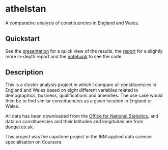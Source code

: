 # athelstan

A comparative analysis of constituencies in England and Wales.

## Quickstart
See the <a href=presentation/presentation.pdf>presentation</a> for a quick view of the results, the <a href=report/report.pdf>report</a> for a slightly more in-depth report and the <a href=analysis.ipynb>notebook</a> to see the code.

## Description
This is a cluster analysis project in which I compare all constituencies in England and Wales based on eight different variables related to demographics, business, qualifications and amenities. The use case would then be to find similar constituencies as a given location in England or Wales.

All data has been downloaded from the <a href=ons.gov.uk>Office for National Statistics</a>, and data on constituencies and their latitudes and longitudes are from <a href=doogal.co.uk>doogal.co.uk</a>.

This project was the capstone project in the IBM applied data science specialisation on Coursera.
